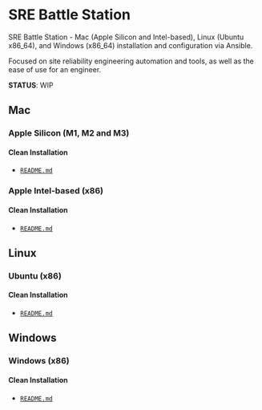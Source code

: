 # SRE Battle Station

SRE Battle Station - Mac (Apple Silicon and Intel-based), Linux (Ubuntu x86_64), and Windows (x86_64) installation and configuration via Ansible.

Focused on site reliability engineering automation and tools, as well as the ease of use for an engineer.

**STATUS**: WIP

## Mac

### Apple Silicon (M1, M2 and M3)

#### Clean Installation

- [`README.md`](./platforms/macos/arm/README.md)

### Apple Intel-based (x86)

#### Clean Installation

- [`README.md`](./platforms/macos/x86/README.md)

## Linux

### Ubuntu (x86)

#### Clean Installation

- [`README.md`](./platforms/linux/x86/README.md)

## Windows

### Windows (x86)

#### Clean Installation

- [`README.md`](./platforms/windows/x86/README.md)
